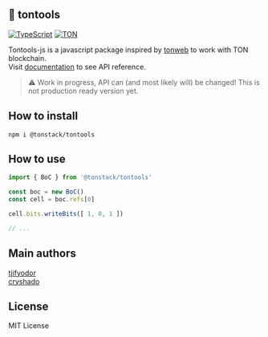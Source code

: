 ## 💎 tontools

[![TypeScript](https://img.shields.io/badge/%3C%2F%3E-TypeScript-%230074c1.svg?style=for-the-badge)](http://www.typescriptlang.org/)
[![TON](https://img.shields.io/badge/based%20on-The%20Open%20Network-blue?style=for-the-badge)](https://ton.org/)


Tontools-js is a javascript package inspired by [tonweb](https://github.com/toncenter/tonweb) to work with TON blockchain.\
Visit [documentation](https://github.com/tonstack/tontools-js/docs) to see API reference.
> :warning: Work in progress, API can (and most likely will) be changed! This is not production ready version yet.

## How to install
```
npm i @tonstack/tontools
```

## How to use
```ts
import { BoC } from '@tonstack/tontools'

const boc = new BoC()
const cell = boc.refs[0]

cell.bits.writeBits([ 1, 0, 1 ])

// ...

```

## Main authors

[tjifyodor](https://github.com/tjifyodor)\
[cryshado](https://github.com/cryshado)

## License

MIT License
